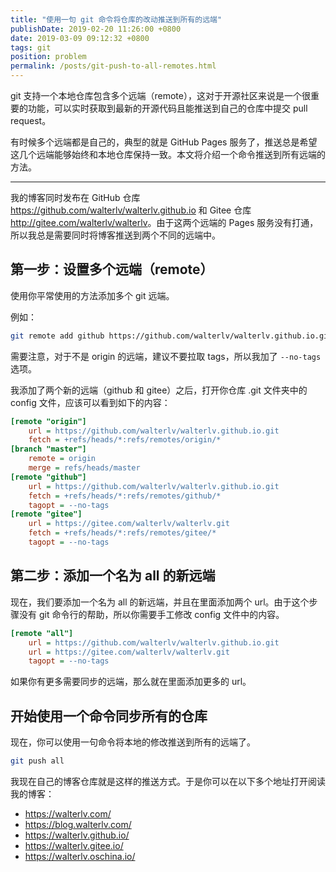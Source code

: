 ```yaml
---
title: "使用一句 git 命令将仓库的改动推送到所有的远端"
publishDate: 2019-02-20 11:26:00 +0800
date: 2019-03-09 09:12:32 +0800
tags: git
position: problem
permalink: /posts/git-push-to-all-remotes.html
---
```


git 支持一个本地仓库包含多个远端（remote），这对于开源社区来说是一个很重要的功能，可以实时获取到最新的开源代码且能推送到自己的仓库中提交 pull request。

有时候多个远端都是自己的，典型的就是 GitHub Pages 服务了，推送总是希望这几个远端能够始终和本地仓库保持一致。本文将介绍一个命令推送到所有远端的方法。

---

我的博客同时发布在 GitHub 仓库 <https://github.com/walterlv/walterlv.github.io> 和 Gitee 仓库 <http://gitee.com/walterlv/walterlv>。由于这两个远端的 Pages 服务没有打通，所以我总是需要同时将博客推送到两个不同的远端中。

## 第一步：设置多个远端（remote）

使用你平常使用的方法添加多个 git 远端。

例如：

```bash
git remote add github https://github.com/walterlv/walterlv.github.io.git --no-tags
```

需要注意，对于不是 origin 的远端，建议不要拉取 tags，所以我加了 `--no-tags` 选项。

我添加了两个新的远端（github 和 gitee）之后，打开你仓库 .git 文件夹中的 config 文件，应该可以看到如下的内容：

```ini
[remote "origin"]
	url = https://github.com/walterlv/walterlv.github.io.git
	fetch = +refs/heads/*:refs/remotes/origin/*
[branch "master"]
	remote = origin
	merge = refs/heads/master
[remote "github"]
	url = https://github.com/walterlv/walterlv.github.io.git
	fetch = +refs/heads/*:refs/remotes/github/*
	tagopt = --no-tags
[remote "gitee"]
	url = https://gitee.com/walterlv/walterlv.git
	fetch = +refs/heads/*:refs/remotes/gitee/*
	tagopt = --no-tags
```

## 第二步：添加一个名为 all 的新远端

现在，我们要添加一个名为 all 的新远端，并且在里面添加两个 url。由于这个步骤没有 git 命令行的帮助，所以你需要手工修改 config 文件中的内容。

```ini
[remote "all"]
	url = https://github.com/walterlv/walterlv.github.io.git
	url = https://gitee.com/walterlv/walterlv.git
	tagopt = --no-tags
```

如果你有更多需要同步的远端，那么就在里面添加更多的 url。

## 开始使用一个命令同步所有的仓库

现在，你可以使用一句命令将本地的修改推送到所有的远端了。

```bash
git push all
```

我现在自己的博客仓库就是这样的推送方式。于是你可以在以下多个地址打开阅读我的博客：

- <https://walterlv.com/>
- <https://blog.walterlv.com/>
- <https://walterlv.github.io/>
- <https://walterlv.gitee.io/>
- <https://walterlv.oschina.io/>

